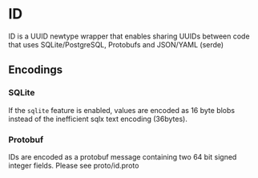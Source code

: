 # ID

ID is a UUID newtype wrapper that enables sharing UUIDs between code that uses SQLite/PostgreSQL, Protobufs and JSON/YAML (serde)

## Encodings

### SQLite

If the `sqlite` feature is enabled, values are encoded as 16 byte blobs instead of the inefficient sqlx text encoding (36bytes).

### Protobuf

IDs are encoded as a protobuf message containing two 64 bit signed integer fields. Please see proto/id.proto
